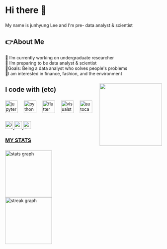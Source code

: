<h1 align="left">Hi there 👋</h1>

###

<p align="left">My name is junhyung Lee and I'm pre- data analyst & scientist</p>

###

<h2 align="left">👉About Me</h2>

###

<p align="left">🔭 I’m currently working on undergraduate researcher<br>📖 I’m preparing to be  data analyst & scientist<br>🎯Goals: Being a data analyst who solves people's problems<br>🌟I am interested in finance, fashion, and the environment</p>

###

<img align="right" height="200" src="https://blog.kakaocdn.net/dna/lnfou/btqXXUimgBW/AAAAAAAAAAAAAAAAAAAAAHQJF_CfEfQDN-Av2k9HZ7XKkj2LtkM4YLFezTtDuT1E/img.gif?credential=yqXZFxpELC7KVnFOS48ylbz2pIh7yKj8&expires=1751295599&allow_ip=&allow_referer=&signature=0LbEAZSfpnmEKCRmF9se56r3uLk%3D"  />

###

<h2 align="left">I code with (etc)</h2>

###

<div align="left">
  <img src="https://cdn.jsdelivr.net/gh/devicons/devicon/icons/jupyter/jupyter-original.svg" height="40" alt="jupyter logo"  />
  <img width="12" />
  <img src="https://cdn.jsdelivr.net/gh/devicons/devicon/icons/python/python-original.svg" height="40" alt="python logo"  />
  <img width="12" />
  <img src="https://cdn.jsdelivr.net/gh/devicons/devicon/icons/flutter/flutter-original.svg" height="40" alt="flutter logo"  />
  <img width="12" />
  <img src="https://skillicons.dev/icons?i=visualstudio" height="40" alt="visualstudio logo"  />
  <img width="12" />
  <img src="https://skillicons.dev/icons?i=autocad" height="40" alt="autocad logo"  />
</div>

###

<div align="left">
  <a href="https://www.instagram.com/overluster/"><img src="https://img.shields.io/static/v1?message=Instagram&logo=instagram&label=&color=E4405F&logoColor=white&labelColor=&style=flat" height="25" alt="instagram logo"  />
  <a href="a99115534@gmail.com"><img src="https://img.shields.io/static/v1?message=Gmail&logo=gmail&label=&color=D14836&logoColor=white&labelColor=&style=flat" height="25" alt="gmail logo"  />
  <img src="https://img.shields.io/static/v1?message=Discord&logo=discord&label=&color=7289DA&logoColor=white&labelColor=&style=flat" height="25" alt="discord logo"  />
</div>

###

<h3 align="left">MY STATS</h3>

###

<div align="left">
  <img src="https://github-readme-stats.vercel.app/api?username=junhyung-L&hide_title=false&hide_rank=false&show_icons=true&include_all_commits=true&count_private=true&disable_animations=false&theme=gotham&locale=en&hide_border=false&order=1" height="150" alt="stats graph" /> <br>
  <img src="https://streak-stats.demolab.com?user=junhyung-L&locale=en&mode=daily&theme=gotham&hide_border=false&border_radius=5&order=3" height="150" alt="streak graph"  />
</div>

###
